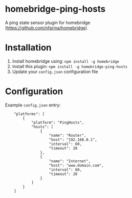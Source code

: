 # homebridge-ping-hosts
A ping state sensor plugin for homebridge (https://github.com/nfarina/homebridge).

# Installation
1. Install homebridge using: `npm install -g homebridge`
2. Install this plugin: `npm install -g homebridge-ping-hosts`
3. Update your `config.json` configuration file

# Configuration
Example `config.json` entry:

```
    "platforms": [
		{
			"platform": "PingHosts",
			"hosts": [
				{
					"name": "Router",
					"host": "192.168.0.1",
					"interval": 60,
					"timeout": 20
				},
				{
					"name": "Internet",
					"host": "www.domain.com",
					"interval": 60,
					"timeout": 20
				}
			]
		}
	]
```